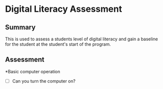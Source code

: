 # Digital Literacy Assessment

## Summary

This is used to assess a students level of digital literacy and gain a baseline for the student at the student's start of the program.

## Assessment

*Basic computer operation

- [ ] Can you turn the computer on?

